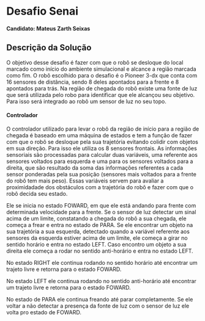 # Desafio Senai
#### Candidato: Mateus Zarth Seixas
## Descrição da Solução
O objetivo desse desafio é fazer com que o robô se desloque do local marcado como início do ambiente simulacional e alcance a região marcada como fim.
O robô escolhido para o desafio é o Pioneer 3-dx que conta com 16 sensores de distância, sendo 8 deles apontados para a frente e 8 apontados para trás.
Na região de chegada do robô existe uma fonte de luz que será utilizada pelo robo para identificar que ele alcançou seu objetivo. Para isso será integrado ao robô
um sensor de luz no seu topo.
#### Controlador
O controlador utilizado para levar o robô da região de início para a região de chegada é baseado em uma máquina de estados e tem a função de fazer com que o robô se desloque pela sua trajetória evitando colidir com objetos em sua direção. Para isso ele utiliza os 8 sensores frontais. As informações sensoriais são processadas para calcular duas variáveis, uma referente aos sensores voltados para esquerda e uma para os sensores voltados para a direita, que são resultado da soma das informações referentes a cada sensor ponderadas pela sua posição (sensores mais voltados para a frente do robô tem mais peso). Essas variáveis servem para avaliar a proximidadade dos obstáculos com a trajetória do robô e fazer com que o robô decida seu estado.

Ele se inicia no estado FOWARD, em que ele está andando para frente com determinada velocidade para a frente. Se o sensor de luz detectar um sinal acima de um limite, constatando a chegada do robô a sua chegada, ele começa a frear e entra no estado de PARA.
Se ele encontrar um objeto na sua trajetória a sua esquerda, detectado quando a variável referente aos sensores da esquerda estiver acima de um limite, ele começa a girar no sentido horário e entra no estado LEFT. Caso encontro um objeto a sua direita ele começa a rodar no sentido
anti-horário e entra no estado LEFT. 

No estado RIGHT ele continua rodando no sentido horário até encontrar um trajeto livre e retorna para o estado FOWARD.

No estado LEFT ele continua rodando no sentido anti-horário até encontrar um trajeto livre e retorna para o estado FOWARD.

No estado de PARA ele continua freando até parar completamente. Se ele voltar a não detectar a presença da fonte de luz com o sensor de luz ele volta pro estado de FOWARD.
